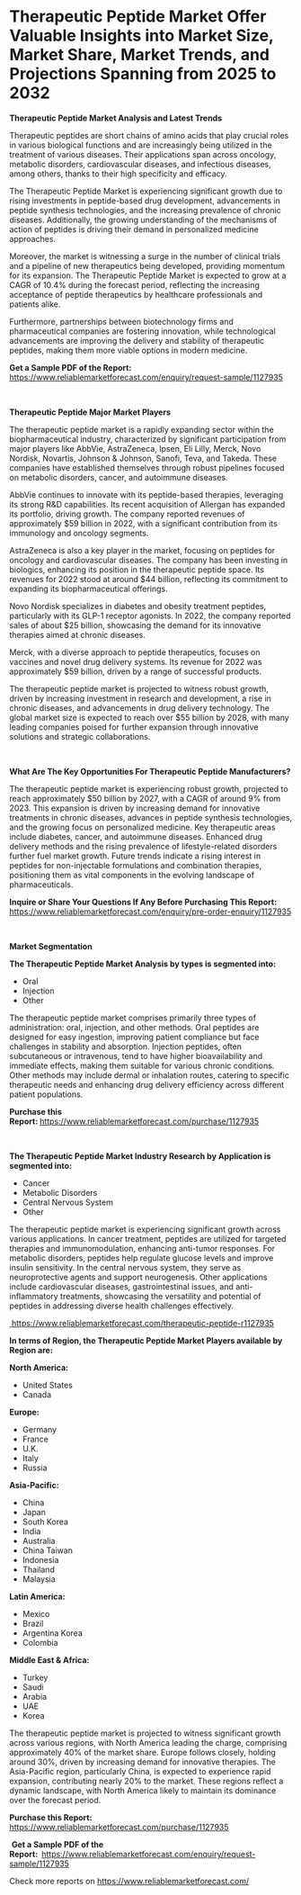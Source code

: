 <p><h1>Therapeutic Peptide Market Offer Valuable Insights into Market Size, Market Share, Market Trends, and Projections Spanning from 2025 to 2032</h1></p><p><strong>Therapeutic Peptide Market Analysis and Latest Trends</strong></p>
<p><p>Therapeutic peptides are short chains of amino acids that play crucial roles in various biological functions and are increasingly being utilized in the treatment of various diseases. Their applications span across oncology, metabolic disorders, cardiovascular diseases, and infectious diseases, among others, thanks to their high specificity and efficacy.</p><p>The Therapeutic Peptide Market is experiencing significant growth due to rising investments in peptide-based drug development, advancements in peptide synthesis technologies, and the increasing prevalence of chronic diseases. Additionally, the growing understanding of the mechanisms of action of peptides is driving their demand in personalized medicine approaches.</p><p>Moreover, the market is witnessing a surge in the number of clinical trials and a pipeline of new therapeutics being developed, providing momentum for its expansion. The Therapeutic Peptide Market is expected to grow at a CAGR of 10.4% during the forecast period, reflecting the increasing acceptance of peptide therapeutics by healthcare professionals and patients alike.</p><p>Furthermore, partnerships between biotechnology firms and pharmaceutical companies are fostering innovation, while technological advancements are improving the delivery and stability of therapeutic peptides, making them more viable options in modern medicine.</p></p>
<p><strong>Get a Sample PDF of the Report:&nbsp;</strong> <a href="https://www.reliablemarketforecast.com/enquiry/request-sample/1127935?utm_campaign=2456&utm_medium=2&utm_source=Github&utm_content=ia&utm_term=06032025&utm_id=therapeutic-peptide">https://www.reliablemarketforecast.com/enquiry/request-sample/1127935</a></p>
<p>&nbsp;</p>
<p><strong>Therapeutic Peptide Major Market Players</strong></p>
<p><p>The therapeutic peptide market is a rapidly expanding sector within the biopharmaceutical industry, characterized by significant participation from major players like AbbVie, AstraZeneca, Ipsen, Eli Lilly, Merck, Novo Nordisk, Novartis, Johnson & Johnson, Sanofi, Teva, and Takeda. These companies have established themselves through robust pipelines focused on metabolic disorders, cancer, and autoimmune diseases.</p><p>AbbVie continues to innovate with its peptide-based therapies, leveraging its strong R&D capabilities. Its recent acquisition of Allergan has expanded its portfolio, driving growth. The company reported revenues of approximately $59 billion in 2022, with a significant contribution from its immunology and oncology segments.</p><p>AstraZeneca is also a key player in the market, focusing on peptides for oncology and cardiovascular diseases. The company has been investing in biologics, enhancing its position in the therapeutic peptide space. Its revenues for 2022 stood at around $44 billion, reflecting its commitment to expanding its biopharmaceutical offerings.</p><p>Novo Nordisk specializes in diabetes and obesity treatment peptides, particularly with its GLP-1 receptor agonists. In 2022, the company reported sales of about $25 billion, showcasing the demand for its innovative therapies aimed at chronic diseases.</p><p>Merck, with a diverse approach to peptide therapeutics, focuses on vaccines and novel drug delivery systems. Its revenue for 2022 was approximately $59 billion, driven by a range of successful products.</p><p>The therapeutic peptide market is projected to witness robust growth, driven by increasing investment in research and development, a rise in chronic diseases, and advancements in drug delivery technology. The global market size is expected to reach over $55 billion by 2028, with many leading companies poised for further expansion through innovative solutions and strategic collaborations.</p></p>
<p>&nbsp;</p>
<p><strong>What Are The Key Opportunities For Therapeutic Peptide Manufacturers?</strong></p>
<p><p>The therapeutic peptide market is experiencing robust growth, projected to reach approximately $50 billion by 2027, with a CAGR of around 9% from 2023. This expansion is driven by increasing demand for innovative treatments in chronic diseases, advances in peptide synthesis technologies, and the growing focus on personalized medicine. Key therapeutic areas include diabetes, cancer, and autoimmune diseases. Enhanced drug delivery methods and the rising prevalence of lifestyle-related disorders further fuel market growth. Future trends indicate a rising interest in peptides for non-injectable formulations and combination therapies, positioning them as vital components in the evolving landscape of pharmaceuticals.</p></p>
<p><strong>Inquire or Share Your Questions If Any Before Purchasing This Report:</strong> <a href="https://www.reliablemarketforecast.com/enquiry/pre-order-enquiry/1127935?utm_campaign=2456&utm_medium=2&utm_source=Github&utm_content=ia&utm_term=06032025&utm_id=therapeutic-peptide">https://www.reliablemarketforecast.com/enquiry/pre-order-enquiry/1127935</a></p>
<p>&nbsp;</p>
<p><strong>Market Segmentation</strong></p>
<p><strong>The Therapeutic Peptide Market Analysis by types is segmented into:</strong></p>
<p><ul><li>Oral</li><li>Injection</li><li>Other</li></ul></p>
<p><p>The therapeutic peptide market comprises primarily three types of administration: oral, injection, and other methods. Oral peptides are designed for easy ingestion, improving patient compliance but face challenges in stability and absorption. Injection peptides, often subcutaneous or intravenous, tend to have higher bioavailability and immediate effects, making them suitable for various chronic conditions. Other methods may include dermal or inhalation routes, catering to specific therapeutic needs and enhancing drug delivery efficiency across different patient populations.</p></p>
<p><strong>Purchase this Report:&nbsp;</strong><a href="https://www.reliablemarketforecast.com/purchase/1127935?utm_campaign=2456&utm_medium=2&utm_source=Github&utm_content=ia&utm_term=06032025&utm_id=therapeutic-peptide">https://www.reliablemarketforecast.com/purchase/1127935</a></p>
<p>&nbsp;</p>
<p><strong>The Therapeutic Peptide Market Industry Research by Application is segmented into:</strong></p>
<p><ul><li>Cancer</li><li>Metabolic Disorders</li><li>Central Nervous System</li><li>Other</li></ul></p>
<p><p>The therapeutic peptide market is experiencing significant growth across various applications. In cancer treatment, peptides are utilized for targeted therapies and immunomodulation, enhancing anti-tumor responses. For metabolic disorders, peptides help regulate glucose levels and improve insulin sensitivity. In the central nervous system, they serve as neuroprotective agents and support neurogenesis. Other applications include cardiovascular diseases, gastrointestinal issues, and anti-inflammatory treatments, showcasing the versatility and potential of peptides in addressing diverse health challenges effectively.</p></p>
<p><a href="https://www.reliablemarketforecast.com/therapeutic-peptide-r1127935?utm_campaign=2456&utm_medium=2&utm_source=Github&utm_content=ia&utm_term=06032025&utm_id=therapeutic-peptide">&nbsp;https://www.reliablemarketforecast.com/therapeutic-peptide-r1127935</a></p>
<p><strong>In terms of Region, the Therapeutic Peptide Market Players available by Region are:</strong></p>
<p>
    <p> <strong> North America: </strong>
        <ul>
            <li>United States</li>
            <li>Canada</li>
        </ul>
        </p> 
    <p> <strong> Europe: </strong>
        <ul>
            <li>Germany</li>
            <li>France</li>
            <li>U.K.</li>
            <li>Italy</li>
            <li>Russia</li>
        </ul>
        </p> 
    <p> <strong> Asia-Pacific: </strong>
        <ul>
            <li>China</li>
            <li>Japan</li>
            <li>South Korea</li>
            <li>India</li>
            <li>Australia</li>
            <li>China Taiwan</li>
            <li>Indonesia</li>
            <li>Thailand</li>
            <li>Malaysia</li>
        </ul>
        </p> 
    <p> <strong> Latin America: </strong>
        <ul>
            <li>Mexico</li>
            <li>Brazil</li>
            <li>Argentina Korea</li>
            <li>Colombia</li>
        </ul>
        </p> 
    <p> <strong> Middle East & Africa: </strong>
        <ul>
            <li>Turkey</li>
            <li>Saudi</li>
            <li>Arabia</li>
            <li>UAE</li>
            <li>Korea</li>
        </ul>
    </p>
    </p>
<p><p>The therapeutic peptide market is projected to witness significant growth across various regions, with North America leading the charge, comprising approximately 40% of the market share. Europe follows closely, holding around 30%, driven by increasing demand for innovative therapies. The Asia-Pacific region, particularly China, is expected to experience rapid expansion, contributing nearly 20% to the market. These regions reflect a dynamic landscape, with North America likely to maintain its dominance over the forecast period.</p></p>
<p><strong>Purchase this Report: </strong><a href="https://www.reliablemarketforecast.com/purchase/1127935?utm_campaign=2456&utm_medium=2&utm_source=Github&utm_content=ia&utm_term=06032025&utm_id=therapeutic-peptide">https://www.reliablemarketforecast.com/purchase/1127935</a></p>
<p>&nbsp;<strong>Get a Sample PDF of the Report:&nbsp;&nbsp;</strong><a href="https://www.reliablemarketforecast.com/enquiry/request-sample/1127935?utm_campaign=2456&utm_medium=2&utm_source=Github&utm_content=ia&utm_term=06032025&utm_id=therapeutic-peptide">https://www.reliablemarketforecast.com/enquiry/request-sample/1127935</a></p>
<p><strong></strong></p>
<p>Check more reports on <a href="https://www.reliablemarketforecast.com/?utm_campaign=2456&utm_medium=2&utm_source=Github&utm_content=ia&utm_term=06032025&utm_id=therapeutic-peptide">https://www.reliablemarketforecast.com/</a></p>